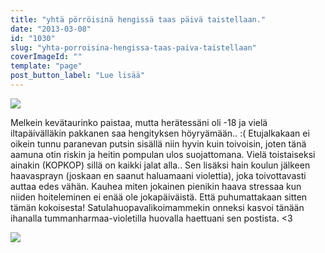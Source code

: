 ```yaml
---
title: "yhtä pörröisinä hengissä taas päivä taistellaan."
date: "2013-03-08"
id: "1030"
slug: "yhta-porroisina-hengissa-taas-paiva-taistellaan"
coverImageId: ""
template: "page"
post_button_label: "Lue lisää"
---
```


[![](images/2013.3.8_5.JPG)](http://1.bp.blogspot.com/-iqT3Z-lDD5Q/UTn49uP6XsI/AAAAAAAAFb8/NsvdIcTXmpE/s1600/2013.3.8_5.JPG)

  

Melkein kevätaurinko paistaa, mutta herätessäni oli -18 ja vielä iltapäivälläkin pakkanen saa hengityksen höyryämään.. :( Etujalkakaan ei oikein tunnu paranevan putsin sisällä niin hyvin kuin toivoisin, joten tänä aamuna otin riskin ja heitin pompulan ulos suojattomana. Vielä toistaiseksi ainakin (KOPKOP) sillä on kaikki jalat alla.. Sen lisäksi hain koulun jälkeen haavasprayn (joskaan en saanut haluamaani violettia), joka toivottavasti auttaa edes vähän. Kauhea miten jokainen pienikin haava stressaa kun niiden hoiteleminen ei enää ole jokapäiväistä. Että puhumattakaan sitten tämän kokoisesta! Satulahuopavalikoimammekin onneksi kasvoi tänään ihanalla tummanharmaa-violetilla huovalla haettuani sen postista. <3

  

[![](images/ak.png)](http://1.bp.blogspot.com/-mefXPhwqIH4/UToLBva99pI/AAAAAAAAFcI/waG1SmYYCpk/s1600/ak.png)
